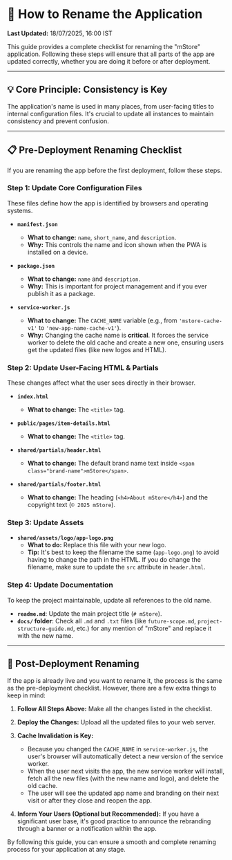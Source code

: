 # 🔄 How to Rename the Application

**Last Updated:** 18/07/2025, 16:00 IST

This guide provides a complete checklist for renaming the "mStore" application. Following these steps will ensure that all parts of the app are updated correctly, whether you are doing it before or after deployment.

---

## 💡 Core Principle: Consistency is Key

The application's name is used in many places, from user-facing titles to internal configuration files. It's crucial to update all instances to maintain consistency and prevent confusion.

---

## 📋 Pre-Deployment Renaming Checklist

If you are renaming the app before the first deployment, follow these steps.

### Step 1: Update Core Configuration Files

These files define how the app is identified by browsers and operating systems.

-   **`manifest.json`**
    -   **What to change:** `name`, `short_name`, and `description`.
    -   **Why:** This controls the name and icon shown when the PWA is installed on a device.

-   **`package.json`**
    -   **What to change:** `name` and `description`.
    -   **Why:** This is important for project management and if you ever publish it as a package.

-   **`service-worker.js`**
    -   **What to change:** The `CACHE_NAME` variable (e.g., from `'mstore-cache-v1'` to `'new-app-name-cache-v1'`).
    -   **Why:** Changing the cache name is **critical**. It forces the service worker to delete the old cache and create a new one, ensuring users get the updated files (like new logos and HTML).

### Step 2: Update User-Facing HTML & Partials

These changes affect what the user sees directly in their browser.

-   **`index.html`**
    -   **What to change:** The `<title>` tag.

-   **`public/pages/item-details.html`**
    -   **What to change:** The `<title>` tag.

-   **`shared/partials/header.html`**
    -   **What to change:** The default brand name text inside `<span class="brand-name">mStore</span>`.

-   **`shared/partials/footer.html`**
    -   **What to change:** The heading (`<h4>About mStore</h4>`) and the copyright text (`© 2025 mStore`).

### Step 3: Update Assets

-   **`shared/assets/logo/app-logo.png`**
    -   **What to do:** Replace this file with your new logo.
    -   **Tip:** It's best to keep the filename the same (`app-logo.png`) to avoid having to change the path in the HTML. If you do change the filename, make sure to update the `src` attribute in `header.html`.

### Step 4: Update Documentation

To keep the project maintainable, update all references to the old name.

-   **`readme.md`**: Update the main project title (`# mStore`).
-   **`docs/` folder**: Check all `.md` and `.txt` files (like `future-scope.md`, `project-structure-guide.md`, etc.) for any mention of "mStore" and replace it with the new name.

---

## 🚀 Post-Deployment Renaming

If the app is already live and you want to rename it, the process is the same as the pre-deployment checklist. However, there are a few extra things to keep in mind:

1.  **Follow All Steps Above:** Make all the changes listed in the checklist.

2.  **Deploy the Changes:** Upload all the updated files to your web server.

3.  **Cache Invalidation is Key:**
    -   Because you changed the `CACHE_NAME` in `service-worker.js`, the user's browser will automatically detect a new version of the service worker.
    -   When the user next visits the app, the new service worker will install, fetch all the new files (with the new name and logo), and delete the old cache.
    -   The user will see the updated app name and branding on their next visit or after they close and reopen the app.

4.  **Inform Your Users (Optional but Recommended):** If you have a significant user base, it's good practice to announce the rebranding through a banner or a notification within the app.

By following this guide, you can ensure a smooth and complete renaming process for your application at any stage.